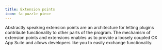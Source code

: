 ```yaml
---
title: Extension points
icon: fa-puzzle-piece
---
```


Abstractly speaking extension points are an architecture for letting plugins contribute functionality to other parts of the program.
The mechanism of extension points and extensions enables us to provide a loosely coupled OX App Suite and allows developers like you to easily exchange functionality.
